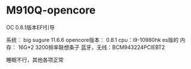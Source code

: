 # M910Q-opencore
OC 0.8.1版本EFI引导


系统： big sugure 11.6.6
opencore版本： 0.8.1
cpu：i9-10980hk es版的
内存： 16G*2 3200频率联想条子
蓝牙，无线：BCM943224PCIEBT2

睡眠不行，其他各项正常
